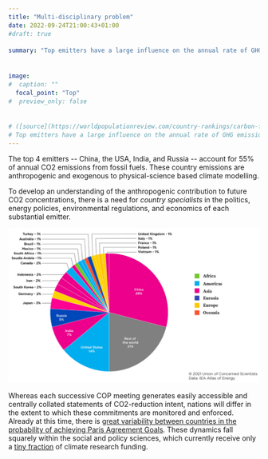 ```yaml
---
title: "Multi-disciplinary problem"
date: 2022-09-24T21:00:43+01:00
#draft: true 

summary: "Top emitters have a large influence on the annual rate of GHG emissions. To develop an understanding of the anthropogenic contribution to future CO2 concentrations, there is a need for _country specialists_ in the politics, energy policies, environmental regulations, and economics of each substantial emitter."


image: 
#  caption: ""
  focal_point: "Top"
#  preview_only: false


# ([source](https://worldpopulationreview.com/country-rankings/carbon-footprint-by-country))
# Top emitters have a large influence on the annual rate of GHG emissions. 
---
```


The top 4 emitters -- China, the USA, India, and Russia -- account for 55\% of annual 
CO2 emissions from fossil fuels. These country emissions are anthropogenic and exogenous 
to physical-science based climate modelling. 

To develop an understanding of the anthropogenic contribution to future CO2 concentrations, 
there is a need for _country specialists_ in the politics, energy policies, environmental 
regulations, and economics of each substantial emitter. 

![Country breakdown of fossil-fuel CO2 emissions](multi-disciplinary_national_CO2_shares.png "Figure: CO2 emissions from fossil fuels by country, 2019")

Whereas each successive COP meeting generates easily accessible and centrally collated statements of 
CO2-reduction intent, nations will differ in the extent to which these commitments are monitored 
and enforced. Already at this time, there is [great variability between countries in the probability
of achieving Paris Agreement Goals](https://www.nature.com/articles/s43247-021-00097-8#Fig3). 
These dynamics fall squarely within the social and policy sciences, which currently 
receive only a [tiny fraction](https://www.sciencedirect.com/science/article/pii/S2214629619309119) 
of climate research funding. 

<br>
